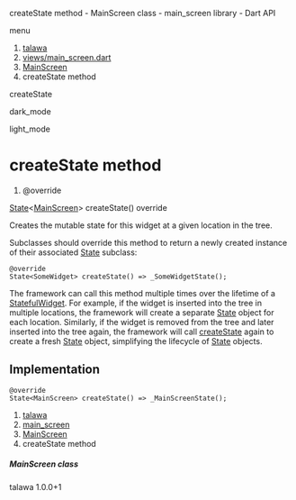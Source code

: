 




createState method - MainScreen class - main\_screen library - Dart API







menu

1. [talawa](../../index.html)
2. [views/main\_screen.dart](../../views_main_screen/views_main_screen-library.html)
3. [MainScreen](../../views_main_screen/MainScreen-class.html)
4. createState method

createState


dark\_mode

light\_mode




# createState method


1. @override

[State](https://api.flutter.dev/flutter/widgets/State-class.html)<[MainScreen](../../views_main_screen/MainScreen-class.html)>
createState()
override

Creates the mutable state for this widget at a given location in the tree.

Subclasses should override this method to return a newly created
instance of their associated [State](https://api.flutter.dev/flutter/widgets/State-class.html) subclass:

```
@override
State<SomeWidget> createState() => _SomeWidgetState();

```

The framework can call this method multiple times over the lifetime of
a [StatefulWidget](https://api.flutter.dev/flutter/widgets/StatefulWidget-class.html). For example, if the widget is inserted into the tree
in multiple locations, the framework will create a separate [State](https://api.flutter.dev/flutter/widgets/State-class.html) object
for each location. Similarly, if the widget is removed from the tree and
later inserted into the tree again, the framework will call [createState](../../views_main_screen/MainScreen/createState.html)
again to create a fresh [State](https://api.flutter.dev/flutter/widgets/State-class.html) object, simplifying the lifecycle of
[State](https://api.flutter.dev/flutter/widgets/State-class.html) objects.


## Implementation

```
@override
State<MainScreen> createState() => _MainScreenState();
```

 


1. [talawa](../../index.html)
2. [main\_screen](../../views_main_screen/views_main_screen-library.html)
3. [MainScreen](../../views_main_screen/MainScreen-class.html)
4. createState method

##### MainScreen class





talawa
1.0.0+1






